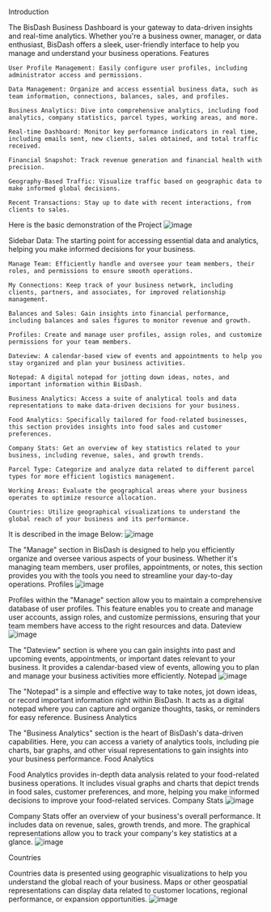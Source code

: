 Introduction

The BisDash Business Dashboard is your gateway to data-driven insights and real-time analytics. Whether you're a business owner, manager, or data enthusiast, BisDash offers a sleek, user-friendly interface to help you manage and understand your business operations.
Features

    User Profile Management: Easily configure user profiles, including administrator access and permissions.

    Data Management: Organize and access essential business data, such as team information, connections, balances, sales, and profiles.

    Business Analytics: Dive into comprehensive analytics, including food analytics, company statistics, parcel types, working areas, and more.

    Real-time Dashboard: Monitor key performance indicators in real time, including emails sent, new clients, sales obtained, and total traffic received.

    Financial Snapshot: Track revenue generation and financial health with precision.

    Geography-Based Traffic: Visualize traffic based on geographic data to make informed global decisions.

    Recent Transactions: Stay up to date with recent interactions, from clients to sales.

Here is the basic demonstration of the Project
![image](https://github.com/raunakdk/Business-Launchpad/assets/82759731/86a431ed-d3ff-4178-b1f4-3ec34a7183df)

Sidebar 
    Data: The starting point for accessing essential data and analytics, helping you make informed decisions for your business.

    Manage Team: Efficiently handle and oversee your team members, their roles, and permissions to ensure smooth operations.

    My Connections: Keep track of your business network, including clients, partners, and associates, for improved relationship management.

    Balances and Sales: Gain insights into financial performance, including balances and sales figures to monitor revenue and growth.

    Profiles: Create and manage user profiles, assign roles, and customize permissions for your team members.

    Dateview: A calendar-based view of events and appointments to help you stay organized and plan your business activities.

    Notepad: A digital notepad for jotting down ideas, notes, and important information within BisDash.

    Business Analytics: Access a suite of analytical tools and data representations to make data-driven decisions for your business.

    Food Analytics: Specifically tailored for food-related businesses, this section provides insights into food sales and customer preferences.

    Company Stats: Get an overview of key statistics related to your business, including revenue, sales, and growth trends.

    Parcel Type: Categorize and analyze data related to different parcel types for more efficient logistics management.

    Working Areas: Evaluate the geographical areas where your business operates to optimize resource allocation.

    Countries: Utilize geographical visualizations to understand the global reach of your business and its performance.
It is described in the image Below:
![image](https://github.com/raunakdk/Business-Launchpad/assets/82759731/5e21be9d-0695-47b3-acd3-eef241fd638b)

The "Manage" section in BisDash is designed to help you efficiently organize and oversee various aspects of your business. Whether it's managing team members, user profiles, appointments, or notes, this section provides you with the tools you need to streamline your day-to-day operations.
Profiles
![image](https://github.com/raunakdk/Business-Launchpad/assets/82759731/e4a75b17-89b4-4171-91ec-3233ff58290f)


Profiles within the "Manage" section allow you to maintain a comprehensive database of user profiles. This feature enables you to create and manage user accounts, assign roles, and customize permissions, ensuring that your team members have access to the right resources and data.
Dateview
![image](https://github.com/raunakdk/Business-Launchpad/assets/82759731/6c889fd5-62da-4c0e-99d3-438b433d6796)


The "Dateview" section is where you can gain insights into past and upcoming events, appointments, or important dates relevant to your business. It provides a calendar-based view of events, allowing you to plan and manage your business activities more efficiently.
Notepad
![image](https://github.com/raunakdk/Business-Launchpad/assets/82759731/7e5449b6-fbb8-4ddf-b622-2a24de438cd1)


The "Notepad" is a simple and effective way to take notes, jot down ideas, or record important information right within BisDash. It acts as a digital notepad where you can capture and organize thoughts, tasks, or reminders for easy reference.
Business Analytics

The "Business Analytics" section is the heart of BisDash's data-driven capabilities. Here, you can access a variety of analytics tools, including pie charts, bar graphs, and other visual representations to gain insights into your business performance.
Food Analytics

Food Analytics provides in-depth data analysis related to your food-related business operations. It includes visual graphs and charts that depict trends in food sales, customer preferences, and more, helping you make informed decisions to improve your food-related services.
Company Stats
![image](https://github.com/raunakdk/Business-Launchpad/assets/82759731/d0157bbb-58dd-4913-bdd1-ec75381c93c9)

Company Stats offer an overview of your business's overall performance. It includes data on revenue, sales, growth trends, and more. The graphical representations allow you to track your company's key statistics at a glance.
![image](https://github.com/raunakdk/Business-Launchpad/assets/82759731/43cccffe-0d30-44a2-b91d-1b8972639548)

Countries

Countries data is presented using geographic visualizations to help you understand the global reach of your business. Maps or other geospatial representations can display data related to customer locations, regional performance, or expansion opportunities.
![image](https://github.com/raunakdk/Business-Launchpad/assets/82759731/c2ee59d1-3413-496b-a465-0a1f5e4377ea)
